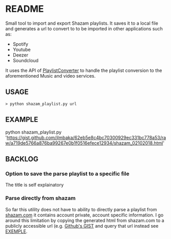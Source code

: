 # README
Small tool to import and export Shazam playlists. It saves it to a local file and generates a url to convert to to be imported in other applications such as:

* Spotify
* Youtube
* Deezer
* Soundcloud

It uses the API of [PlaylistConverter](http://www.playlist-converter.net) to handle the playlist conversion to the aforementioned Music and video services.

## USAGE
```
> python shazam_playlist.py url
```

## EXAMPLE
python shazam_playlist.py 'https://gist.github.com/jlmbaka/62eb5e8c4bc70300929ec331bc778a53/raw/a719de5766a876ba99267e0b1f0516efece12934/shazam_02102018.html'

## BACKLOG
### Option to save the parse playlist to a specific file
The title is self explainatory

### Parse directly from shazam
So far this utility does not have to ability to directly parse a playlist from [shazam.com](https://shazam.com) it contains account private, account specific information. I go around this limitation by copying the generated html from shazam.com to a publicly accessible url (e.g. [Github's GIST](https://gist.github.com) and query that url instead see [EXEMPLE](#EXEMPLE).